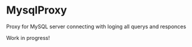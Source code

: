 # MysqlProxy
Proxy for MySQL server connecting with loging all querys and responces

Work in progress!
